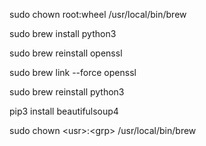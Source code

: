 sudo chown root:wheel /usr/local/bin/brew

sudo brew install python3

sudo brew reinstall openssl

sudo brew link --force openssl

sudo brew reinstall python3

pip3 install beautifulsoup4

sudo chown \<usr\>:\<grp\> /usr/local/bin/brew
